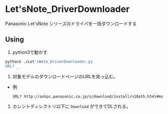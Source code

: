 # Let'sNote_DriverDownloader

Panasonic Let'sNote シリーズのドライバを一括ダウンロードする

## Using

1. python3で動かす
  ```bash
  python3 ./Let'sNote_DriverDownloader.py
  URL? _
  ```

1. 対象モデルのダウンロードページのURLを突っ込む。
  * 例
    ```bash
    URL? http://askpc.panasonic.co.jp/s/download/install/n10ath.html#model2
    ```

1. カレントディレクトリ以下に `Download` ができてDLされる。